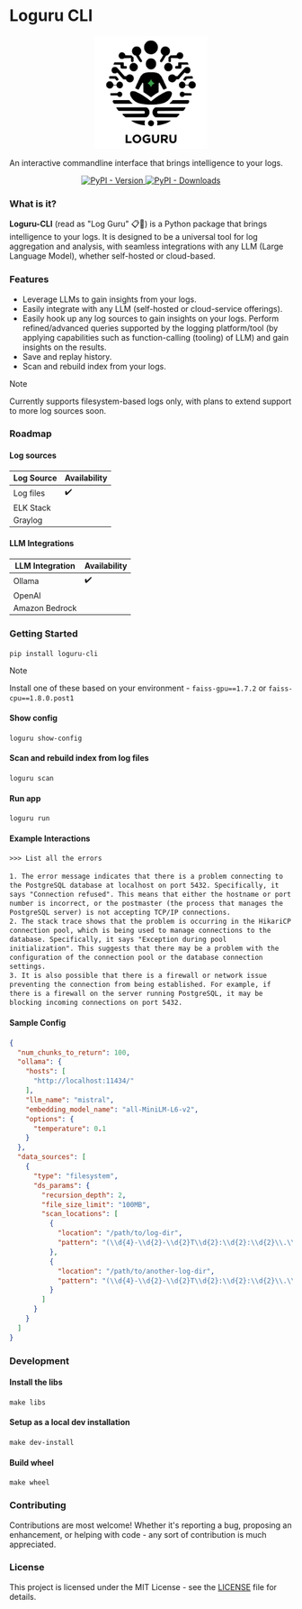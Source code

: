 # Loguru CLI

<p align="center">
  <img src="https://raw.githubusercontent.com/Loguru-AI/Loguru-CLI/main/loguru.png" width="200" alt="">
</p>

An interactive commandline interface that brings intelligence to your logs.

<p align="center">
    <a href="https://pypi.org/project/loguru-cli/">
        <img alt="PyPI - Version" src="https://img.shields.io/pypi/v/loguru-cli?style=for-the-badge&label=Latest%20Version&color=green&link=https%3A%2F%2Fpypi.org%2Fproject%2Floguru-cli%2F">
    </a>
    <a href="https://pypi.org/project/loguru-cli/">
        <img alt="PyPI - Downloads" src="https://img.shields.io/pypi/dm/Loguru-CLI?style=for-the-badge">
    </a>
</p>

### What is it?

**Loguru-CLI** (read as "Log Guru" 📋🧘) is a Python package that brings intelligence to your logs. It is designed to be a
universal tool for log
aggregation and analysis, with seamless integrations with any LLM (Large Language Model), whether self-hosted or
cloud-based.

### Features

- Leverage LLMs to gain insights from your logs.
- Easily integrate with any LLM (self-hosted or cloud-service offerings).
- Easily hook up any log sources to gain insights on your logs. Perform refined/advanced queries supported by the
  logging platform/tool (by applying capabilities such as function-calling (tooling) of LLM) and gain insights on the
  results.
- Save and replay history.
- Scan and rebuild index from your logs.

> [!NOTE]
> Currently supports filesystem-based logs only, with plans to extend support to more log sources soon.

### Roadmap

#### Log sources

| Log Source | Availability |
|------------|--------------|
| Log files  | ✔️           |
| ELK Stack  |              |
| Graylog    |              |

#### LLM Integrations

| LLM Integration | Availability |
|-----------------|--------------|
| Ollama          | ✔️           |
| OpenAI          |              |
| Amazon Bedrock  |              |

### Getting Started

```shell
pip install loguru-cli
```

> [!NOTE]  
> Install one of these based on your environment - `faiss-gpu==1.7.2` or `faiss-cpu==1.8.0.post1`

#### Show config

```shell
loguru show-config
```

#### Scan and rebuild index from log files

```shell
loguru scan
```

#### Run app

```shell
loguru run
```

#### Example Interactions

```text
>>> List all the errors

1. The error message indicates that there is a problem connecting to the PostgreSQL database at localhost on port 5432. Specifically, it says "Connection refused". This means that either the hostname or port number is incorrect, or the postmaster (the process that manages the PostgreSQL server) is not accepting TCP/IP connections.
2. The stack trace shows that the problem is occurring in the HikariCP connection pool, which is being used to manage connections to the database. Specifically, it says "Exception during pool initialization". This suggests that there may be a problem with the configuration of the connection pool or the database connection settings.
3. It is also possible that there is a firewall or network issue preventing the connection from being established. For example, if there is a firewall on the server running PostgreSQL, it may be blocking incoming connections on port 5432.
```

#### Sample Config

```json
{
  "num_chunks_to_return": 100,
  "ollama": {
    "hosts": [
      "http://localhost:11434/"
    ],
    "llm_name": "mistral",
    "embedding_model_name": "all-MiniLM-L6-v2",
    "options": {
      "temperature": 0.1
    }
  },
  "data_sources": [
    {
      "type": "filesystem",
      "ds_params": {
        "recursion_depth": 2,
        "file_size_limit": "100MB",
        "scan_locations": [
          {
            "location": "/path/to/log-dir",
            "pattern": "(\\d{4}-\\d{2}-\\d{2}T\\d{2}:\\d{2}:\\d{2}\\.\\d{3}[+-]\\d{2}:\\d{2})"
          },
          {
            "location": "/path/to/another-log-dir",
            "pattern": "(\\d{4}-\\d{2}-\\d{2}T\\d{2}:\\d{2}:\\d{2}\\.\\d{3}[+-]\\d{2}:\\d{2})"
          }
        ]
      }
    }
  ]
}
```

### Development

#### Install the libs

```shell
make libs
```

#### Setup as a local dev installation

```shell
make dev-install
```

#### Build wheel

```shell
make wheel
```

### Contributing

Contributions are most welcome! Whether it's reporting a bug, proposing an enhancement, or helping with code - any sort
of contribution is much appreciated.

### License

This project is licensed under the MIT License - see
the [LICENSE](https://github.com/Loguru-AI/Loguru-CLI/blob/main/LICENSE) file for details.
